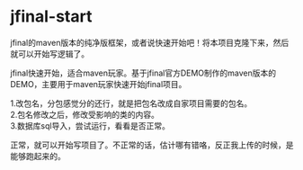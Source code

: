 # jfinal-start
jfinal的maven版本的纯净版框架，或者说快速开始吧！将本项目克隆下来，然后就可以开始写逻辑了。

jfinal快速开始，适合maven玩家。基于jfinal官方DEMO制作的maven版本的DEMO，主要用于maven玩家快速开始jfinal项目。

1.改包名，分包感觉分的还行，就是把包名改成自家项目需要的包名。<br />
2.包名修改之后，修改受影响的类的内容。<br />
3.数据库sql导入，尝试运行，看看是否正常。<br />

正常，就可以开始写项目了。不正常的话，估计哪有错咯，反正我上传的时候，是能够跑起来的。